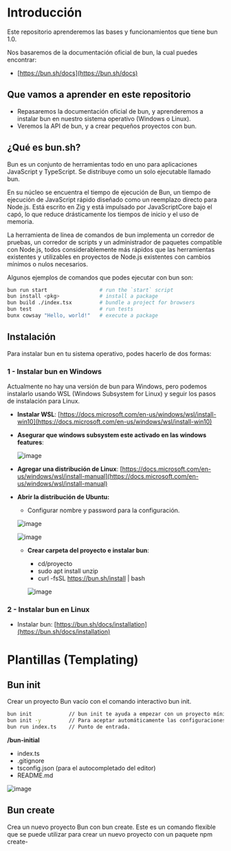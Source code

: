 # Introducción

Este repositorio aprenderemos las bases y funcionamientos que tiene bun 1.0.

Nos basaremos de la documentación oficial de bun, la cual puedes encontrar:

- [https://bun.sh/docs](https://bun.sh/docs)

## Que vamos a aprender en este repositorio

- Repasaremos la documentación oficial de bun, y aprenderemos a instalar bun en nuestro sistema operativo (Windows o Linux).
- Veremos la API de bun, y a crear pequeños proyectos con bun.

## ¿Qué es bun.sh?

Bun es un conjunto de herramientas todo en uno para aplicaciones JavaScript y TypeScript. Se distribuye como un solo ejecutable llamado bun.

En su núcleo se encuentra el tiempo de ejecución de Bun, un tiempo de ejecución de JavaScript rápido diseñado como un reemplazo directo para Node.js. Está escrito en Zig y está impulsado por JavaScriptCore bajo el capó, lo que reduce drásticamente los tiempos de inicio y el uso de memoria.

La herramienta de línea de comandos de bun implementa un corredor de pruebas, un corredor de scripts y un administrador de paquetes compatible con Node.js, todos considerablemente más rápidos que las herramientas existentes y utilizables en proyectos de Node.js existentes con cambios mínimos o nulos necesarios.

Algunos ejemplos de comandos que podes ejecutar con bun son:

```bash
bun run start                 # run the `start` script
bun install <pkg>​             # install a package
bun build ./index.tsx         # bundle a project for browsers
bun test                      # run tests
bunx cowsay "Hello, world!"   # execute a package
```

## Instalación

Para instalar bun en tu sistema operativo, podes hacerlo de dos formas:

### 1 - Instalar bun en Windows

  Actualmente no hay una versión de bun para Windows, pero podemos instalarlo usando WSL (Windows Subsystem for Linux) y seguir los pasos de instalación para Linux.
<!-- @import "[TOC]" {cmd="toc" depthFrom=1 depthTo=6 orderedList=false} -->

- **Instalar WSL**: [https://docs.microsoft.com/en-us/windows/wsl/install-win10](https://docs.microsoft.com/en-us/windows/wsl/install-win10)
- **Asegurar que windows subsystem este activado en las windows features**:

  ![image](https://github.com/facundocolavini/bun/assets/54385792/539e0276-43a1-4ede-9160-3be9d80f1b57)


- **Agregar una distribución de Linux**: [https://docs.microsoft.com/en-us/windows/wsl/install-manual](https://docs.microsoft.com/en-us/windows/wsl/install-manual)

- **Abrir la distribución de Ubuntu:**
  - Configurar nombre y password  para la configuración.
  
  ![image](https://github.com/facundocolavini/bun/assets/54385792/e62383bb-4f6a-4def-b8b4-1c908b327b43)

  ![image](https://github.com/facundocolavini/bun/assets/54385792/83d247af-cc5b-4f58-9e94-ad59184d0460)


  - **Crear carpeta del proyecto e instalar bun**:
    - cd/proyecto
    - sudo apt install unzip
    - curl -fsSL <https://bun.sh/install> | bash
  
    ![image](https://github.com/facundocolavini/bun/assets/54385792/a0601c0b-343d-4fb0-a42c-aeada11346ed)


### 2 - Instalar bun en Linux

- Instalar bun: [https://bun.sh/docs/installation](https://bun.sh/docs/installation)


# Plantillas (Templating)

  ## Bun init 

  Crear un proyecto Bun vacío con el comando interactivo bun init.

  ```bash
  bun init            // bun init te ayuda a empezar con un proyecto mínimo.
  bun init -y         // Para aceptar automáticamente las configuraciones predeterminadas. 
  bun run index.ts    // Punto de entrada.
  ```



  **/bun-initial** 

  + index.ts
  + .gitignore
  + tsconfig.json (para el autocompletado del editor)
  + README.md

  ![image](https://github.com/facundocolavini/bun/assets/54385792/cd21f49c-76ca-4608-bd2d-c3e2d4385b1d)

  ## Bun create 

  Crea un nuevo proyecto Bun con bun create. Este es un comando flexible que se puede utilizar para crear un nuevo proyecto con un paquete npm create-<template>, un repositorio de GitHub o un template local.

  Si es un proyecto vacio se recomienda crearlo con **bun init**.

  Templates disponibles:
  
  Suponiendo que no tengas un template local con el mismo nombre, este comando descargará y ejecutará el paquete create-<template> desde npm.

  ![image](https://github.com/facundocolavini/bun/assets/54385792/967f2f3c-14de-4037-ba87-c3737da6b5bc)

  ```bash
  
  Wbun create <template> [<destination>] // Es identico a npm install create-<template>
  
  // Ejemplo estas 2 lineas son iguales y hacen lo mismo:
  
  bun create remix
  bunx create-remix
  
  ```


